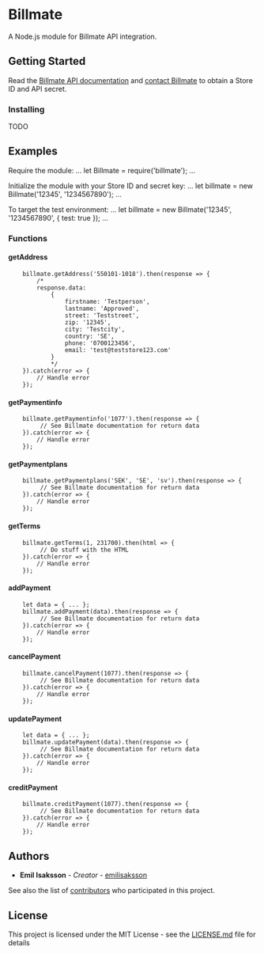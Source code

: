# Billmate

A Node.js module for Billmate API integration.

## Getting Started

Read the [Billmate API documentation](http://developer.billmate.se) and [contact Billmate](https://www.billmate.se/partners/) to obtain a Store ID and API secret.

### Installing

TODO


## Examples

Require the module:
...
    let Billmate = require('billmate');
...

Initialize the module with your Store ID and secret key:
...
    let billmate = new Billmate('12345', '1234567890');
...

To target the test environment:
...
    let billmate = new Billmate('12345', '1234567890', { test: true });
...


### Functions

#### getAddress

```
    billmate.getAddress('550101-1018').then(response => {
        /* 
        response.data:
            { 
                firstname: 'Testperson',
                lastname: 'Approved',
                street: 'Teststreet',
                zip: '12345',
                city: 'Testcity',
                country: 'SE',
                phone: '0700123456',
                email: 'test@teststore123.com' 
            }
            */            
    }).catch(error => {
        // Handle error
    });
```

#### getPaymentinfo

```
    billmate.getPaymentinfo('1077').then(response => {
         // See Billmate documentation for return data          
    }).catch(error => {
        // Handle error
    });
```

#### getPaymentplans

```
    billmate.getPaymentplans('SEK', 'SE', 'sv').then(response => {
         // See Billmate documentation for return data          
    }).catch(error => {
        // Handle error
    });
```

#### getTerms

```
    billmate.getTerms(1, 231700).then(html => {
         // Do stuff with the HTML       
    }).catch(error => {
        // Handle error
    });
```

#### addPayment

```
    let data = { ... };
    billmate.addPayment(data).then(response => {
         // See Billmate documentation for return data     
    }).catch(error => {
        // Handle error
    });
```

#### cancelPayment

```
    billmate.cancelPayment(1077).then(response => {
         // See Billmate documentation for return data     
    }).catch(error => {
        // Handle error
    });
```

#### updatePayment

```
    let data = { ... };
    billmate.updatePayment(data).then(response => {
         // See Billmate documentation for return data     
    }).catch(error => {
        // Handle error
    });
```

#### creditPayment

```
    billmate.creditPayment(1077).then(response => {
         // See Billmate documentation for return data     
    }).catch(error => {
        // Handle error
    });
```



## Authors

* **Emil Isaksson** - *Creator* - [emilisaksson](https://github.com/emilisaksson)

See also the list of [contributors](https://github.com/your/project/contributors) who participated in this project.

## License

This project is licensed under the MIT License - see the [LICENSE.md](LICENSE.md) file for details

